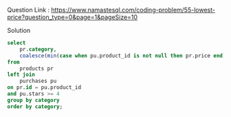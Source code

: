 Question Link : https://www.namastesql.com/coding-problem/55-lowest-price?question_type=0&page=1&pageSize=10

Solution

```sql
select 
  	pr.category,
  	coalesce(min(case when pu.product_id is not null then pr.price end),0) as price
from 
	products pr 
left join 
	purchases pu 
on pr.id = pu.product_id
and pu.stars >= 4
group by category
order by category;
```
